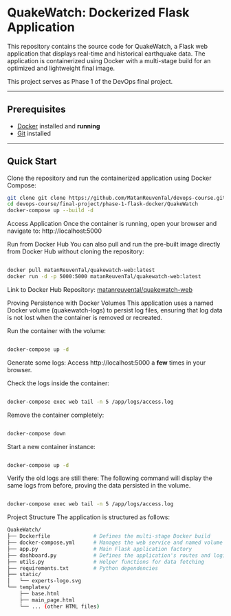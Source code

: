 # QuakeWatch: Dockerized Flask Application

This repository contains the source code for QuakeWatch, a Flask web application that displays real-time and historical earthquake data. The application is containerized using Docker with a multi-stage build for an optimized and lightweight final image.

This project serves as Phase 1 of the DevOps final project.

---

## Prerequisites

- [Docker](https://docs.docker.com/get-docker/) installed and **running**
- [Git](https://git-scm.com/downloads) installed

---

## Quick Start

Clone the repository and run the containerized application using Docker Compose:

```bash
git clone git clone https://github.com/MatanReuvenTal/devops-course.git
cd devops-course/final-project/phase-1-flask-docker/QuakeWatch
docker-compose up --build -d
```
Access Application
Once the container is running, open your browser and navigate to:
http://localhost:5000

Run from Docker Hub
You can also pull and run the pre-built image directly from Docker Hub without cloning the repository:

``` Bash

docker pull matanReuvenTal/quakewatch-web:latest
docker run -d -p 5000:5000 matanReuvenTal/quakewatch-web:latest

``` 
Link to Docker Hub Repository: [matanreuvental/quakewatch-web](https://hub.docker.com/repository/docker/matanreuvental/quakewatch-web/general)

Proving Persistence with Docker Volumes
This application uses a named Docker volume (quakewatch-logs) to persist log files, ensuring that log data is not lost when the container is removed or recreated.

Run the container with the volume:

```   Bash

docker-compose up -d
``` 
Generate some logs:
Access http://localhost:5000 a **few** times in your browser.

Check the logs inside the container:

``` Bash

docker-compose exec web tail -n 5 /app/logs/access.log
``` 
Remove the container completely:

``` Bash

docker-compose down
```
Start a new container instance:
 
```Bash

docker-compose up -d
``` 
Verify the old logs are still there:
The following command will display the same logs from before, proving the data persisted in the volume.

``` Bash

docker-compose exec web tail -n 5 /app/logs/access.log
``` 
Project Structure
The application is structured as follows:
``` bash
QuakeWatch/
├── Dockerfile              # Defines the multi-stage Docker build
├── docker-compose.yml      # Manages the web service and named volume
├── app.py                  # Main Flask application factory
├── dashboard.py            # Defines the application's routes and logic
├── utils.py                # Helper functions for data fetching
├── requirements.txt        # Python dependencies
├── static/
│   └── experts-logo.svg
└── templates/
    ├── base.html
    ├── main_page.html
    └── ... (other HTML files)
``` 
